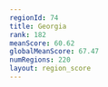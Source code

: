 ```yaml
---
regionId: 74
title: Georgia
rank: 182
meanScore: 60.62
globalMeanScore: 67.47
numRegions: 220
layout: region_score
---
```

